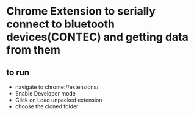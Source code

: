 # Chrome Extension  to serially connect to bluetooth devices(CONTEC) and getting data from them
  ## to run 
  * navigate to chrome://extensions/
  * Enable Developer mode 
  * Click on Load unpacked extension
  * choose the cloned folder
  

